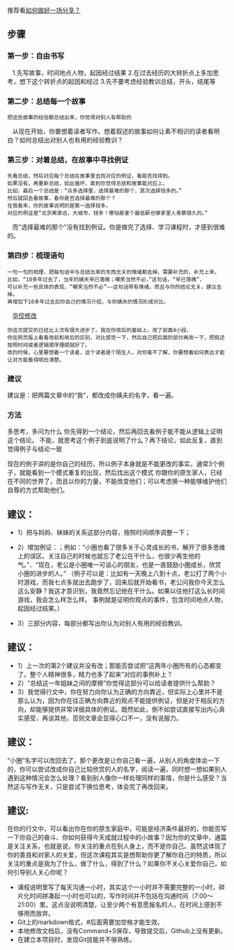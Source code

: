 
推荐看[如何做好一场分享？](http://mp.weixin.qq.com/s/9XUadcAEtvu1NdI1Ii7wbA)

 ## 步骤 
### 第一步：自由书写 
    1.先写故事，时间地点人物，起因经过结果
    2.在过去经历的大转折点上多加思考，想下这个转折点的起因和经过
    3.先不要考虑经验教训总结，开头，结尾等
### 第二步：总结每一个故事
    把这些故事的经验都总结出来，你觉得对别人有帮助的
    从现在开始，你要想着读者写作。想着叙述的故事如何让素不相识的读者看明白？如何总结出对别人也有用的经验教训？
    
### 第三步：对着总结，在故事中寻找例证
    先看总结，然后对应每个总结在故事里去找对应的例证，看能否找得到。
    如果没有，再重新总结，如此循坏，直到你觉得总结和故事能对应上。
    比如，最后一个总结是：“众多选择里，选择最难的那个，其次选择钱多的。”
    然后就回去看故事，看你是否选择最难的那个？
    在我看来，你的故事说明的是第一选择钱多。
    对应的例证是“北京离家远，大城市，钱多！哪怕是拿个最低薪也够家里人羡慕很久的。”
    而“选择最难的那个”没有找到例证。你是做完了选择、学习课程时，才感到很难的。
### 第四步：梳理语句
    一句一句的梳理，把每句话中与总结出来的东西无关的情绪都去掉。需要补充的，补充上来。
    比如，“10多年过去了，当年的姨夫早已落魄；嘲笑当然不必，”这句话，“早已落魄”，
    可以补充一些具体的表现，“嘲笑当然不必”——这句话带有情绪，而且与你的结论无关，建议去掉。
    再增加下10多年过去后你自己的情况介绍，与你姨夫的情况形成对比。

    
    [华佼修改](https://github.com/yuyingzhi828/writing_explore_3/commit/143e5f36d2972b5a468925983cfa87252a21c873)
    
    
    你这次提交的已经比上次有很大进步了。我在你改后的基础上，改了前面4小段，
    你在网页版上看看改前和改后的区别，对比感觉一下，然后自己把后面的部分再改一下，把叙述按照时间或者逻辑顺序理顺就好了。
    改的时候，心里要想着一个读者，这个读者是个陌生人，对你毫不了解，你要想着如何表达才能让对方能看得明白清楚。
    

### 建议
建议是：把两篇文章中的“我”，都改成你姨夫的名字，看一遍。

### 方法
多思考，多问为什么
你先得到一个结论，然后再回去看例子能不能从逻辑上证明这个结论。
不能，就思考这个例子到底说明了什么？再下结论，如此反复，直到觉得例子与结论一致

现在的例子讲的是你自己的经历，所以例子本身就是不能更改的事实，通常3个例子，就能看到一个模式重复的出现，然后找出这个模式
你跟你的原生家人，已经在不同的世界了，而且以你的力量，不能改变他们；可以考虑换一种能够维护他们自尊的方式帮助他们。

## 建议：
* 1）把与妈妈、妹妹的关系这部分内容，按照时间顺序调整一下；
* 2）增加例证：；例如：“小圈也看了很多关于心灵成长的书，解开了很多思维上的误区。关注自己的时候也就忘了老公在干什么，也很少再生他的气。”、“现在，老公是小圈唯一可谈心的朋友，也是一直鼓励小圈成长，欣赏小圈的进步的人。”
（例子可以是：比如有一天晚上八到十点，老公打了两个小时游戏，而我七点多就出去跑步了，回来后就开始看书，老公问我你今天怎么这么安静？我这才意识到，我竟然忘记他在干什么。如果以往他打这么长时间游戏，我会怎么样怎么样。
事例就是证明你观点的事件，包含时间地点人物，起因经过结果。）

* 3）三部分内容，每部分都写出你认为对别人有用的经验教训。




## 建议：
* 1）上一次的第2个建议并没有改；那能否尝试把“这两年小圈所有的心态都变了。整个人精神很多，精力也多了起来”对应的事例补上？
* 2）“总结这一年姐妹之间的摩擦”你觉得这部分可以给读者提供什么帮助？
* 3）我觉得行文中，你在努力向你认为正确的方向靠近，但实际上心里并不是那么认为，因为你在往正确方向靠近的观点不能提供例证，但是对于相反的方向，却能够提供非常详细具体的例证。既然如此，倒不如尝试直接写出内心真实感受，再谈其他，否则文章会显得心口不一，没有说服力。

## 建议：
“小圈”名字可以改回去了，那个更改是让你自己看一遍，从别人的角度体会一下的，你可以尝试改成你自己比较欣赏的人的名字，阅读一遍，同时想一想如果别人遇到这种情况会怎么处理？看到别人像你一样处理同样的事情，你是什么感受？当然这与写作无关，只是尝试下换位思考，体会完了再改回来。


## 建议:
在你的行文中，可以看出你在你的原生家庭中，可能是经济条件最好的，你能否写一下你自己的奋斗、你如何获得今天成就过程中的小故事？因为你的文章中，通篇是关注关系，也就是说，你关注的重点在别人身上，而不是你自己。虽然这体现了你的善良和对家人的关爱，但这次课程其实是想帮助你更了解你自己的特质，所以关注的重点是我为了什么，做了什么，得到了什么？如果你不关心关爱你自己，如何引导别人关心你呢？


* 课程说明里写了每天沟通一小时，其实这个一小时并不需要完整的一小时，碎片化时间拼凑起一小时也可以的，写作时间并不包括在沟通时间（7:00～21:00）里。这点没说明清楚，让至少两个有意愿报名的人，在时间上感到不够用而放弃。
* Git上的markdown格式，#后面需要加空格才能生效。
* 本地修改文档后，没有Command+S保存，导致提交后，Github上没有更新。
* 在建立本项目时，发现Git技能并不够熟练。
